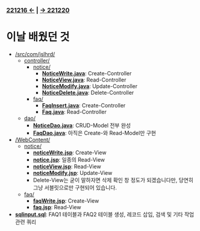 ﻿### [221216 ←](/221205-_JSP/22-12/221216/) | [→ 221220](/221205-_JSP/22-12/221220/)

# 이날 배웠던 것

- [/src/com/jslhrd/](/221205-_JSP/22-12/221219/jslhrdServlet/src/com/jslhrd/)
    - [controller/](/221205-_JSP/22-12/221219/jslhrdServlet/src/com/jslhrd/controller/)
        - [notice/](/221205-_JSP/22-12/221219/jslhrdServlet/src/com/jslhrd/controller/notice/)
            - [**NoticeWrite.java**](/221205-_JSP/22-12/221219/jslhrdServlet/src/com/jslhrd/controller/notice/NoticeWrite.java): Create-Controller
            - [**NoticeView.java**](/221205-_JSP/22-12/221219/jslhrdServlet/src/com/jslhrd/controller/notice/NoticeView.java): Read-Controller
            - [**NoticeModify.java**](/221205-_JSP/22-12/221219/jslhrdServlet/src/com/jslhrd/controller/notice/NoticeModify.java): Update-Controller
            - [**NoticeDelete.java**](/221205-_JSP/22-12/221219/jslhrdServlet/src/com/jslhrd/controller/notice/NoticeDelete.java): Delete-Controller
        - [faq/](/221205-_JSP/22-12/221219/jslhrdServlet/src/com/jslhrd/controller/faq/)
            - [**FaqInsert.java**](/221205-_JSP/22-12/221219/jslhrdServlet/src/com/jslhrd/controller/faq/FaqInsert.java): Create-Controller
            - [**Faq.java**](/221205-_JSP/22-12/221219/jslhrdServlet/src/com/jslhrd/controller/faq/): Read-Controller
    - [dao/](/221205-_JSP/22-12/221216/jslhrdServlet/src/com/jslhrd/dao/)
        - [**NoticeDao.java**](/221205-_JSP/22-12/221219/jslhrdServlet/src/com/jslhrd/dao/NoticeDao.java): CRUD-Model 전부 완성
        - [**FaqDao.java**](/221205-_JSP/22-12/221219/jslhrdServlet/src/com/jslhrd/dao/FaqDao.java): 아직은 Create-와 Read-Model만 구현
- [/WebContent/](/221205-_JSP/22-12/221219/jslhrdServlet/WebContent/)
    - [notice/](/221205-_JSP/22-12/221219/jslhrdServlet/WebContent/notice)
        - [**noticeWrite.jsp**](/221205-_JSP/22-12/221219/jslhrdServlet/WebContent/notice/noticeWrite.jsp): Create-View
        - [**notice.jsp**](/221205-_JSP/22-12/221219/jslhrdServlet/WebContent/notice/notice.jsp): 일종의 Read-View
        - [**noticeView.jsp**](/221205-_JSP/22-12/221219/jslhrdServlet/WebContent/notice/noticeView.jsp): Read-View
        - [**noticeModify.jsp**](/221205-_JSP/22-12/221219/jslhrdServlet/WebContent/notice/noticeModify.jsp): Update-View
        - Delete-View는 굳이 말하자면 삭제 확인 창 정도가 되겠습니다만, 당연히 그냥 서블릿으로만 구현되어 있습니다.
    - [faq/](/221205-_JSP/22-12/221219/jslhrdServlet/WebContent/faq/)
        - [**faqWrite.jsp**](/221205-_JSP/22-12/221219/jslhrdServlet/WebContent/faq/faqWrite.jsp): Create-View
        - [**faq.jsp**](/221205-_JSP/22-12/221219/jslhrdServlet/WebContent/faq/faq.jsp): Read-View
- [**sqlinput.sql**](/221205-_JSP/22-12/221219/sqlinput.sql): FAQ1 테이블과 FAQ2 테이블 생성, 레코드 삽입, 검색 및 기타 작업 관련 쿼리